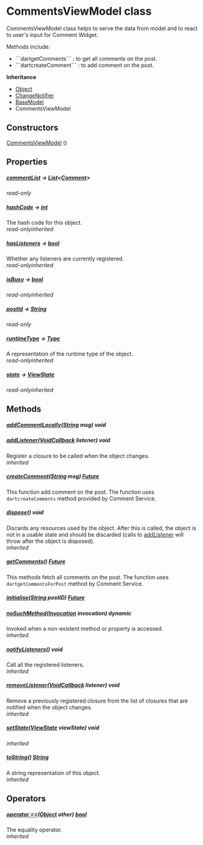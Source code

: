 


# CommentsViewModel class









<p>CommentsViewModel class helps to serve the data from model
and to react to user's input for Comment Widget.</p>
<p>Methods include:</p>
<ul>
<li>```dartgetComments``` : to get all comments on the post.</li>
<li>```dartcreateComment``` : to add comment on the post.</li>
</ul>



**Inheritance**

- [Object](https://api.flutter.dev/flutter/dart-core/Object-class.html)
- [ChangeNotifier](https://api.flutter.dev/flutter/foundation/ChangeNotifier-class.html)
- [BaseModel](../view_model_base_view_model/BaseModel-class.md)
- CommentsViewModel








## Constructors

[CommentsViewModel](../view_model_widgets_view_models_comments_view_model/CommentsViewModel/CommentsViewModel.md) ()

   


## Properties

##### [commentList](../view_model_widgets_view_models_comments_view_model/CommentsViewModel/commentList.md) &#8594; [List](https://api.flutter.dev/flutter/dart-core/List-class.html)&lt;[Comment](../models_comment_comment_model/Comment-class.md)>



  
_<span class="feature">read-only</span>_



##### [hashCode](https://api.flutter.dev/flutter/dart-core/Object/hashCode.html) &#8594; [int](https://api.flutter.dev/flutter/dart-core/int-class.html)



The hash code for this object.  
_<span class="feature">read-only</span><span class="feature">inherited</span>_



##### [hasListeners](https://api.flutter.dev/flutter/foundation/ChangeNotifier/hasListeners.html) &#8594; [bool](https://api.flutter.dev/flutter/dart-core/bool-class.html)



Whether any listeners are currently registered.  
_<span class="feature">read-only</span><span class="feature">inherited</span>_



##### [isBusy](../view_model_base_view_model/BaseModel/isBusy.md) &#8594; [bool](https://api.flutter.dev/flutter/dart-core/bool-class.html)



  
_<span class="feature">read-only</span><span class="feature">inherited</span>_



##### [postId](../view_model_widgets_view_models_comments_view_model/CommentsViewModel/postId.md) &#8594; [String](https://api.flutter.dev/flutter/dart-core/String-class.html)



  
_<span class="feature">read-only</span>_



##### [runtimeType](https://api.flutter.dev/flutter/dart-core/Object/runtimeType.html) &#8594; [Type](https://api.flutter.dev/flutter/dart-core/Type-class.html)



A representation of the runtime type of the object.  
_<span class="feature">read-only</span><span class="feature">inherited</span>_



##### [state](../view_model_base_view_model/BaseModel/state.md) &#8594; [ViewState](../enums_enums/ViewState.md)



  
_<span class="feature">read-only</span><span class="feature">inherited</span>_





## Methods

##### [addCommentLocally](../view_model_widgets_view_models_comments_view_model/CommentsViewModel/addCommentLocally.md)([String](https://api.flutter.dev/flutter/dart-core/String-class.html) msg) void



  




##### [addListener](https://api.flutter.dev/flutter/foundation/ChangeNotifier/addListener.html)([VoidCallback](https://api.flutter.dev/flutter/dart-ui/VoidCallback.html) listener) void



Register a closure to be called when the object changes.  
_<span class="feature">inherited</span>_



##### [createComment](../view_model_widgets_view_models_comments_view_model/CommentsViewModel/createComment.md)([String](https://api.flutter.dev/flutter/dart-core/String-class.html) msg) [Future](https://api.flutter.dev/flutter/dart-async/Future-class.html)



This function add comment on the post.
The function uses ```dartcreateComments``` method provided by Comment Service.  




##### [dispose](https://api.flutter.dev/flutter/foundation/ChangeNotifier/dispose.html)() void



Discards any resources used by the object. After this is called, the
object is not in a usable state and should be discarded (calls to
<a href="https://api.flutter.dev/flutter/foundation/ChangeNotifier/addListener.html">addListener</a> will throw after the object is disposed).  
_<span class="feature">inherited</span>_



##### [getComments](../view_model_widgets_view_models_comments_view_model/CommentsViewModel/getComments.md)() [Future](https://api.flutter.dev/flutter/dart-async/Future-class.html)



This methods fetch all comments on the post.
The function uses ```dartgetCommentsForPost``` method by Comment Service.  




##### [initialise](../view_model_widgets_view_models_comments_view_model/CommentsViewModel/initialise.md)([String](https://api.flutter.dev/flutter/dart-core/String-class.html) postID) [Future](https://api.flutter.dev/flutter/dart-async/Future-class.html)



  




##### [noSuchMethod](https://api.flutter.dev/flutter/dart-core/Object/noSuchMethod.html)([Invocation](https://api.flutter.dev/flutter/dart-core/Invocation-class.html) invocation) dynamic



Invoked when a non-existent method or property is accessed.  
_<span class="feature">inherited</span>_



##### [notifyListeners](https://api.flutter.dev/flutter/foundation/ChangeNotifier/notifyListeners.html)() void



Call all the registered listeners.  
_<span class="feature">inherited</span>_



##### [removeListener](https://api.flutter.dev/flutter/foundation/ChangeNotifier/removeListener.html)([VoidCallback](https://api.flutter.dev/flutter/dart-ui/VoidCallback.html) listener) void



Remove a previously registered closure from the list of closures that are
notified when the object changes.  
_<span class="feature">inherited</span>_



##### [setState](../view_model_base_view_model/BaseModel/setState.md)([ViewState](../enums_enums/ViewState.md) viewState) void



  
_<span class="feature">inherited</span>_



##### [toString](https://api.flutter.dev/flutter/dart-core/Object/toString.html)() [String](https://api.flutter.dev/flutter/dart-core/String-class.html)



A string representation of this object.  
_<span class="feature">inherited</span>_





## Operators

##### [operator ==](https://api.flutter.dev/flutter/dart-core/Object/operator_equals.html)([Object](https://api.flutter.dev/flutter/dart-core/Object-class.html) other) [bool](https://api.flutter.dev/flutter/dart-core/bool-class.html)



The equality operator.  
_<span class="feature">inherited</span>_















